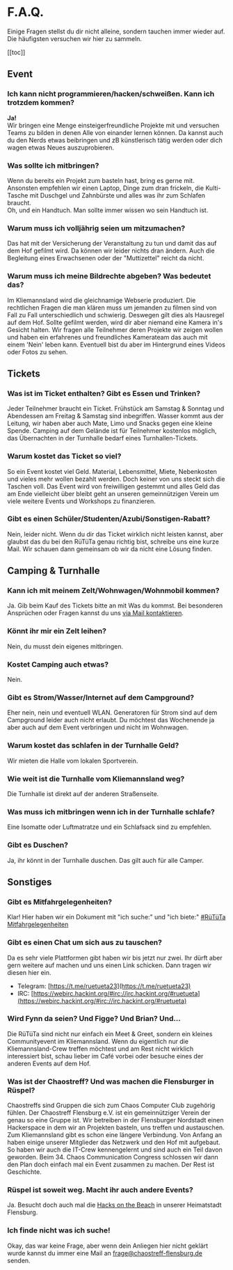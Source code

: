 # F.A.Q.

Einige Fragen stellst du dir nicht alleine, sondern tauchen immer wieder auf. Die häufigsten versuchen wir hier zu sammeln.

[[toc]]

## Event

### Ich kann nicht programmieren/hacken/schweißen. Kann ich trotzdem kommen?
**Ja!**   
Wir bringen eine Menge einsteigerfreundliche Projekte mit und versuchen Teams zu bilden in denen Alle von einander lernen können. Da kannst auch du den Nerds etwas beibringen und zB künstlerisch tätig werden oder dich wagen etwas Neues auszuprobieren.

### Was sollte ich mitbringen?
Wenn du bereits ein Projekt zum basteln hast, bring es gerne mit. Ansonsten empfehlen wir einen Laptop, Dinge zum dran frickeln, die Kulti-Tasche mit Duschgel und Zahnbürste und alles was ihr zum Schlafen braucht.   
Oh, und ein Handtuch. Man sollte immer wissen wo sein Handtuch ist.

### Warum muss ich volljährig seien um mitzumachen?
Das hat mit der Versicherung der Veranstaltung zu tun und damit das auf dem Hof gefilmt wird. Da können wir leider nichts dran ändern. Auch die Begleitung eines Erwachsenen oder der "Muttizettel" reicht da nicht.

### Warum muss ich meine Bildrechte abgeben? Was bedeutet das?
Im Kliemannsland wird die gleichnamige Webserie produziert. Die rechtlichen Fragen die man klären muss um jemanden zu filmen sind von Fall zu Fall unterschiedlich und schwierig. Deswegen gilt dies als Hausregel auf dem Hof. Sollte gefilmt werden, wird dir aber niemand eine Kamera in's Gesicht halten. Wir fragen alle Teilnehmer deren Projekte wir zeigen wollen und haben ein erfahrenes und freundliches Kamerateam das auch mit einem 'Nein' leben kann. Eventuell bist du aber im Hintergrund eines Videos oder Fotos zu sehen.


## Tickets

### Was ist im Ticket enthalten? Gibt es Essen und Trinken?
Jeder Teilnehmer braucht ein Ticket. Frühstück am Samstag & Sonntag und Abendessen am Freitag & Samstag sind inbegriffen. Wasser kommt aus der Leitung, wir haben aber auch Mate, Limo und Snacks gegen eine kleine Spende. Camping auf dem Gelände ist für Teilnehmer kostenlos möglich, das Übernachten in der Turnhalle bedarf eines Turnhallen-Tickets.

### Warum kostet das Ticket so viel?
So ein Event kostet viel Geld. Material, Lebensmittel, Miete, Nebenkosten und vieles mehr wollen bezahlt werden. Doch keiner von uns steckt sich die Taschen voll. Das Event wird von freiwilligen gestemmt und alles Geld das am Ende vielleicht über bleibt geht an unseren gemeinnützigen Verein um viele weitere Events und Workshops zu finanzieren.

### Gibt es einen Schüler/Studenten/Azubi/Sonstigen-Rabatt?
Nein, leider nicht. Wenn du dir das Ticket wirklich nicht leisten kannst, aber glaubst das du bei den RüTüTa genau richtig bist, schreibe uns eine kurze Mail. Wir schauen dann gemeinsam ob wir da nicht eine Lösung finden.


## Camping & Turnhalle

### Kann ich mit meinem Zelt/Wohnwagen/Wohnmobil kommen?
Ja. Gib beim Kauf des Tickets bitte an mit Was du kommst. Bei besonderen Ansprüchen oder Fragen kannst du uns [via Mail kontaktieren](mailto:frage@chaostreff-flensburg.de).

### Könnt ihr mir ein Zelt leihen?
Nein, du musst dein eigenes mitbringen.

### Kostet Camping auch etwas?
Nein.

### Gibt es Strom/Wasser/Internet auf dem Campground?
Eher nein, nein und eventuell WLAN. Generatoren für Strom sind auf dem Campground leider auch nicht erlaubt. Du möchtest das Wochenende ja aber auch auf dem Event verbringen und nicht im Wohnwagen.

### Warum kostet das schlafen in der Turnhalle Geld?
Wir mieten die Halle vom lokalen Sportverein.

### Wie weit ist die Turnhalle vom Kliemannsland weg?
Die Turnhalle ist direkt auf der anderen Straßenseite.

### Was muss ich mitbringen wenn ich in der Turnhalle schlafe?
Eine Isomatte oder Luftmatratze und ein Schlafsack sind zu empfehlen.

### Gibt es Duschen?
Ja, ihr könnt in der Turnhalle duschen. Das gilt auch für alle Camper.


## Sonstiges

### Gibt es Mitfahrgelegenheiten?
Klar! Hier haben wir ein Dokument mit "ich suche:" und "ich biete:" 
[#RüTüTa Mitfahrgelegenheiten](https://md.ctfl.space/r%C3%BCt%C3%BCta-mfg?both)

### Gibt es einen Chat um sich aus zu tauschen?
Da es sehr viele Plattformen gibt haben wir bis jetzt nur zwei. Ihr dürft aber gern weitere auf machen und uns einen Link schicken. Dann tragen wir diesen hier ein.
- Telegram: [https://t.me/ruetueta23](https://t.me/ruetueta23)
- IRC: [https://webirc.hackint.org/#irc://irc.hackint.org/#ruetueta](https://webirc.hackint.org/#irc://irc.hackint.org/#ruetueta)

### Wird Fynn da seien? Und Figge? Und Brian? Und…
Die RüTüTa sind nicht nur einfach ein Meet & Greet, sondern ein kleines Communityevent im Kliemannsland. Wenn du eigentlich nur die Kliemannsland-Crew treffen möchtest und am Rest nicht wirklich interessiert bist, schau lieber im Café vorbei oder besuche eines der anderen Events auf dem Hof.

### Was ist der Chaostreff? Und was machen die Flensburger in Rüspel?
Chaostreffs sind Gruppen die sich zum Chaos Computer Club zugehörig fühlen. Der Chaostreff Flensburg e.V. ist ein gemeinnütziger Verein der genau so eine Gruppe ist. Wir betreiben in der Flensburger Nordstadt einen Hackerspace in dem wir an Projekten basteln, uns treffen und austauschen.   
Zum Kliemannsland gibt es schon eine längere Verbindung. Von Anfang an haben einige unserer Mitglieder das Netzwerk und den Hof mit aufgebaut. So haben wir auch die IT-Crew kennengelernt und sind auch ein Teil davon geworden. Beim 34. Chaos Communication Congress schlossen wir dann den Plan doch einfach mal ein Event zusammen zu machen. Der Rest ist Geschichte.

### Rüspel ist soweit weg. Macht ihr auch andere Events?
Ja. Besucht doch auch mal die [Hacks on the Beach](https://chaostreff-flensburg.de/events/hacks-on-the-beach-2019/) in unserer Heimatstadt Flensburg.

### Ich finde nicht was ich suche!
Okay, das war keine Frage, aber wenn dein Anliegen hier nicht geklärt wurde kannst du immer eine Mail an [frage@chaostreff-flensburg.de](mailto:frage@chaostreff-flensburg.de) senden.
